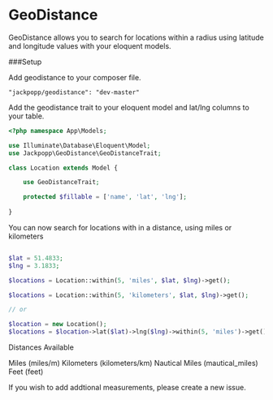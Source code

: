 # GeoDistance
GeoDistance allows you to search for locations within a radius using latitude and longitude values with your eloquent models.

###Setup

Add geodistance to your composer file.
```
"jackpopp/geodistance": "dev-master"
```

Add the geodistance trait to your eloquent model and lat/lng columns to your table.

```php
<?php namespace App\Models;

use Illuminate\Database\Eloquent\Model;
use Jackpopp\GeoDistance\GeoDistanceTrait;

class Location extends Model {

    use GeoDistanceTrait;

    protected $fillable = ['name', 'lat', 'lng'];
    
}
```

You can now search for locations with in a distance, using miles or kilometers

```php

$lat = 51.4833;
$lng = 3.1833;

$locations = Location::within(5, 'miles', $lat, $lng)->get();

$locations = Location::within(5, 'kilometers', $lat, $lng)->get();

// or 

$location = new Location();
$locations = $location->lat($lat)->lng($lng)->within(5, 'miles')->get();

```

Distances Available

Miles (miles/m)
Kilometers (kilometers/km)
Nautical Miles (mautical_miles)
Feet (feet)

If you wish to add addtional measurements, please create a new issue.